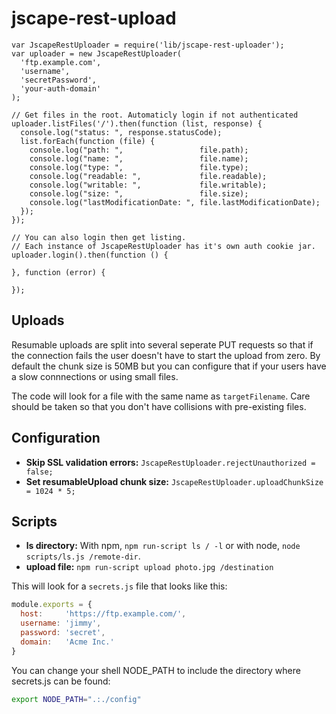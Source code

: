 
# jscape-rest-upload



```javascipt
var JscapeRestUploader = require('lib/jscape-rest-uploader');
var uploader = new JscapeRestUploader(
  'ftp.example.com',
  'username',
  'secretPassword',
  'your-auth-domain'
);

// Get files in the root. Automaticly login if not authenticated
uploader.listFiles('/').then(function (list, response) {
  console.log("status: ", response.statusCode);
  list.forEach(function (file) {
    console.log("path: ",                 file.path);
    console.log("name: ",                 file.name);
    console.log("type: ",                 file.type);
    console.log("readable: ",             file.readable);
    console.log("writable: ",             file.writable);
    console.log("size: ",                 file.size);
    console.log("lastModificationDate: ", file.lastModificationDate);
  });
});

// You can also login then get listing.
// Each instance of JscapeRestUploader has it's own auth cookie jar.
uploader.login().then(function () {
  
}, function (error) {

});

````


## Uploads

Resumable uploads are split into several seperate PUT requests so that
if the connection fails the user doesn't have to start the upload from
zero. By default the chunk size is 50MB but you can configure that if
your users have a slow connnections or using small files.

The code will look for a file with the same name as
`targetFilename`. Care should be taken so that you don't have collisions
with pre-existing files.

## Configuration

* __Skip SSL validation errors:__ `JscapeRestUploader.rejectUnauthorized = false;`
* __Set resumableUpload chunk size:__ `JscapeRestUploader.uploadChunkSize = 1024 * 5;`



## Scripts

* **ls directory:** With npm, `npm run-script ls / -l` or with node, `node scripts/ls.js /remote-dir`.
* **upload file:** `npm run-script upload photo.jpg /destination`

This will look for a `secrets.js` file that looks like this:

```javascript
module.exports = {
  host:     'https://ftp.example.com/',
  username: 'jimmy',
  password: 'secret',
  domain:   'Acme Inc.'
}
```

You can change your shell NODE_PATH to include the directory where secrets.js can be found:

```sh
export NODE_PATH=".:./config"
```


